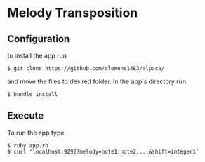 # Melody Transposition
## Configuration
to install the app run
```
$ git clone https://github.com/clemens1483/alpaca/
```
and move the files to desired folder. In the app's directory run
```
$ bundle install
```

## Execute
To run the app type
```
$ ruby app.rb
$ curl 'localhost:9292?melody=note1,note2,...&shift=integer1'
```